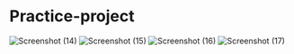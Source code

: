 # Practice-project
![Screenshot (14)](https://user-images.githubusercontent.com/83330599/167726704-f5f7330e-4efe-4127-8a7e-4f702506d654.png)
![Screenshot (15)](https://user-images.githubusercontent.com/83330599/167726708-5a990180-18c3-446e-956f-8f974989c873.png)
![Screenshot (16)](https://user-images.githubusercontent.com/83330599/167726714-0ebfcdaf-f8a0-4eaf-a36c-e24e39396d53.png)
![Screenshot (17)](https://user-images.githubusercontent.com/83330599/167726719-5bc4f246-388f-48a7-abe4-11f51f6afe97.png)
